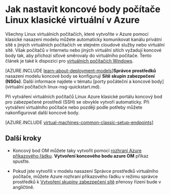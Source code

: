 <properties
    pageTitle="Nastavení koncových bodů na klasické OM Linux | Microsoft Azure"
    description="Zjistěte, jak pomocí nastavení koncové body Linux OM Azure klasické portálu umožňuje komunikace s Linux virtuálního počítače v Azure"
    services="virtual-machines-linux"
    documentationCenter=""
    authors="cynthn"
    manager="timlt"
    editor=""
    tags="azure-service-management"/>

<tags
    ms.service="virtual-machines-linux"
    ms.workload="infrastructure-services"
    ms.tgt_pltfrm="vm-linux"
    ms.devlang="na"
    ms.topic="article"
    ms.date="07/13/2016"
    ms.author="cynthn"/>

# <a name="how-to-set-up-endpoints-on-a-linux-classic-virtual-machine-in-azure"></a>Jak nastavit koncové body počítače Linux klasické virtuální v Azure

Všechny Linux virtuálních počítačích, které vytvoříte v Azure pomocí klasické nasazení modelu můžete automaticky komunikovat kanálu privátní sítě s jiných virtuálních počítačích ve stejném cloudové služby nebo virtuální sítě. Však počítačů v Internetu nebo jiných virtuální sítích vyžadují koncové body tak, aby příchozí síťové směrovaly do virtuálního počítače. Tento článek je také k dispozici pro [virtuálních počítačích Windows](virtual-machines-windows-classic-setup-endpoints.md).

[AZURE.INCLUDE [learn-about-deployment-models](../../includes/learn-about-deployment-models-classic-include.md)]**Správce prostředků** nasazení modelu koncové body se konfigurují **Sítě skupin zabezpečení (NSGs)**. Další informace najdete v tématu [porty počáteční a koncové body] (virtuální počítačích linux-nsg-quickstart.md).

Při vytváření virtuálních počítačů Linux Azure klasické portálu koncový bod pro zabezpečené prostředí (SSH) se obvykle vytvoří automaticky. Při vytváření virtuálního počítače nebo později podle potřeby můžete nakonfigurovat další koncové body.
 

[AZURE.INCLUDE [virtual-machines-common-classic-setup-endpoints](../../includes/virtual-machines-common-classic-setup-endpoints.md)]

## <a name="next-steps"></a>Další kroky

* Koncový bod OM můžete taky vytvořit pomocí [rozhraní Azure příkazového řádku](../virtual-machines-command-line-tools.md). **Vytvoření koncového bodu azure OM** příkaz spusťte.

* Pokud jste vytvořili v modelu nasazení Správce prostředků virtuálního počítače, můžete Azure rozhraní příkazového řádku v režimu správce prostředků k [Vytvoření skupiny zabezpečení sítě](../virtual-network/virtual-networks-create-nsg-arm-cli.md) přenosy řízení bude v angličtině.